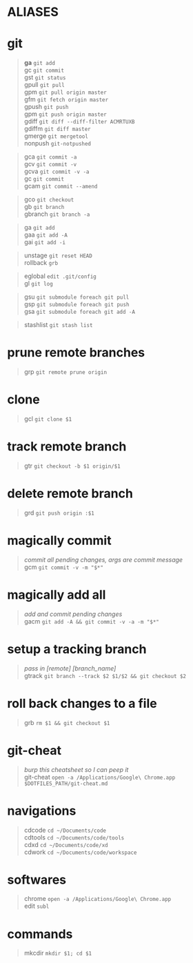 # ALIASES

# git
> **ga** `git add`  
> gc `git commit`  
> gst `git status`  
> gpull `git pull`  
> gpm `git pull origin master`  
> gfm `git fetch origin master`  
> gpush `git push`  
> gpm `git push origin master`  
> gdiff `git diff --diff-filter ACMRTUXB`  
> gdiffm `git diff master`  
> gmerge `git mergetool`  
> nonpush `git-notpushed`  

> gca `git commit -a`  
> gcv `git commit -v`  
> gcva `git commit -v -a`  
> gc `git commit`  
> gcam `git commit --amend`  

> gco `git checkout`  
> gb `git branch`  
> gbranch `git branch -a`  

> ga `git add`  
> gaa `git add -A`  
> gai `git add -i`  

> unstage `git reset HEAD`  
> rollback `grb`  

> eglobal `edit .git/config`  
> gl `git log`  

> gsu `git submodule foreach git pull`  
> gsp `git submodule foreach git push`  
> gsa `git submodule foreach git add -A`  

> stashlist `git stash list`

# prune remote branches
> grp `git remote prune origin`

# clone
> gcl `git clone $1`

# track remote branch
> gtr `git checkout -b $1 origin/$1`

# delete remote branch
> grd `git push origin :$1`


# magically commit 
> *commit all pending changes, args are commit message*  
> gcm  `git commit -v -m "$*"`

# magically add all 
> *add and commit pending changes*  
> gacm `git add -A && git commit -v -a -m "$*"`


# setup a tracking branch 
> *pass in [remote] [branch_name]*  
> gtrack `git branch --track $2 $1/$2 && git checkout $2`

# roll back changes to a file
>  grb `rm $1 && git checkout $1`

# git-cheat  
> *burp this cheatsheet so I can peep it*  
> git-cheat `open -a /Applications/Google\ Chrome.app $DOTFILES_PATH/git-cheat.md`


# navigations
> cdcode `cd ~/Documents/code`  
> cdtools `cd ~/Documents/code/tools`  
> cdxd `cd ~/Documents/code/xd`  
> cdwork `cd ~/Documents/code/workspace`  

# softwares
> chrome `open -a /Applications/Google\ Chrome.app`  
> edit `subl`  

# commands 
> mkcdir `mkdir $1; cd $1`



